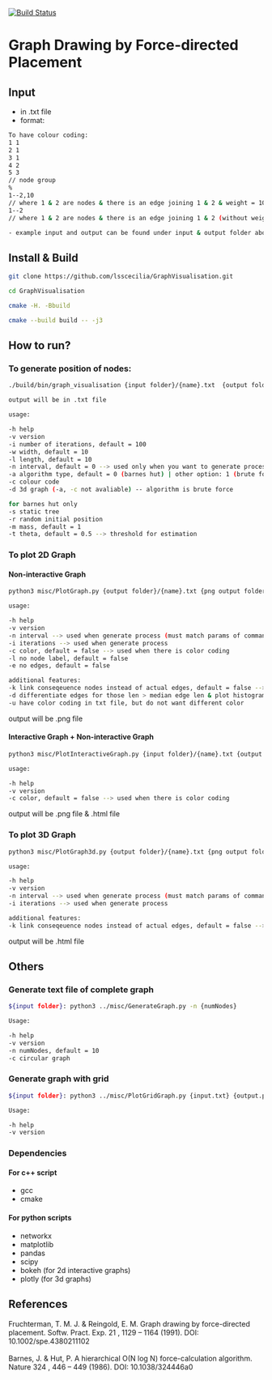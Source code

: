 [![Build Status](https://travis-ci.com/lsscecilia/GraphVisualisation.svg?branch=main)](https://travis-ci.com/lsscecilia/GraphVisualisation)

# Graph  Drawing  by  Force-directed  Placement

## Input
- in .txt file 
- format: 
```bash
To have colour coding:
1 1
2 1
3 1
4 2
5 3
// node group
%
1--2,10
// where 1 & 2 are nodes & there is an edge joining 1 & 2 & weight = 10 (weight is optional)
1--2
// where 1 & 2 are nodes & there is an edge joining 1 & 2 (without weight)

- example input and output can be found under input & output folder above
```

## Install & Build
```bash
git clone https://github.com/lsscecilia/GraphVisualisation.git

cd GraphVisualisation

cmake -H. -Bbuild

cmake --build build -- -j3
```
## How to run? 

### To generate position of nodes:

```bash
./build/bin/graph_visualisation {input folder}/{name}.txt  {output folder}/{name}.txt

output will be in .txt file

usage:

-h help 
-v version 
-i number of iterations, default = 100 
-w width, default = 10 
-l length, default = 10 
-n interval, default = 0 --> used only when you want to generate process 
-a algorithm type, default = 0 (barnes hut) | other option: 1 (brute force) 
-c colour code
-d 3d graph (-a, -c not avaliable) -- algorithm is brute force

for barnes hut only
-s static tree 
-r random initial position 
-m mass, default = 1
-t theta, default = 0.5 --> threshold for estimation
```
### To plot 2D Graph

#### Non-interactive Graph

```bash
python3 misc/PlotGraph.py {output folder}/{name}.txt {png output folder}/{name}.png

usage: 

-h help 
-v version 
-n interval --> used when generate process (must match params of command that generate position of nodes)
-i iterations --> used when generate process
-c color, default = false --> used when there is color coding
-l no node label, default = false
-e no edges, default = false

additional features:
-k link conseqeuence nodes instead of actual edges, default = false --> only works if node is numeric
-d differentiate edges for those len > median edge len & plot histogram for the edge length
-u have color coding in txt file, but do not want different color
```
output will be .png file

#### Interactive Graph + Non-interactive Graph

```bash
python3 misc/PlotInteractiveGraph.py {input folder}/{name}.txt {output folder}/{name}

usage: 

-h help 
-v version 
-c color, default = false --> used when there is color coding
```
output will be .png file & .html file

### To plot 3D Graph

```bash
python3 misc/PlotGraph3d.py {output folder}/{name}.txt {png output folder}/{name}.html

usage: 

-h help 
-v version 
-n interval --> used when generate process (must match params of command that generate position of nodes)
-i iterations --> used when generate process

additional features:
-k link conseqeuence nodes instead of actual edges, default = false --> only works if node is numeric
```
output will be .html file

## Others 

### Generate text file of complete graph

```bash
${input folder}: python3 ../misc/GenerateGraph.py -n {numNodes}

Usage:

-h help 
-v version 
-n numNodes, default = 10 
-c circular graph
```

### Generate graph with grid

```bash
${input folder}: python3 ../misc/PlotGridGraph.py {input.txt} {output.png}

Usage:

-h help 
-v version
```

### Dependencies 

#### For c++ script
- gcc
- cmake

#### For python scripts
- networkx 
- matplotlib
- pandas
- scipy
- bokeh (for 2d interactive graphs)
- plotly (for 3d graphs)

## References
Fruchterman, T. M. J. & Reingold, E. M. Graph drawing by force-directed placement. Softw. Pract. Exp. 21 , 1129 – 1164 (1991). DOI: 10.1002/spe.4380211102 <br/>
<br/>
Barnes, J. & Hut, P. A hierarchical O(N log N) force-calculation algorithm. Nature 324 , 446 – 449 (1986). DOI: 10.1038/324446a0

